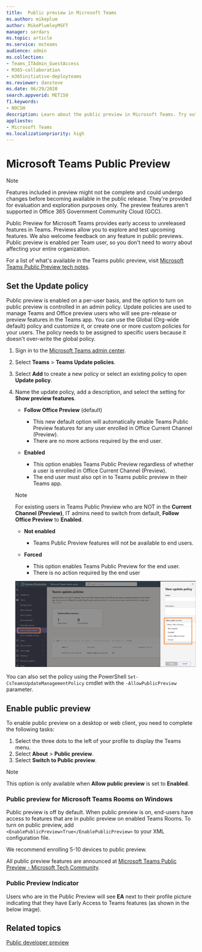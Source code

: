 ```yaml
---
title:  Public preview in Microsoft Teams
ms.author: mikeplum
author: MikePlumleyMSFT
manager: serdars
ms.topic: article
ms.service: msteams
audience: admin
ms.collection: 
- Teams_ITAdmin_GuestAccess
- M365-collaboration
- m365initiative-deployteams
ms.reviewer: dansteve
ms.date: 06/29/2020
search.appverid: MET150
f1.keywords:
- NOCSH
description: Learn about the public preview in Microsoft Teams. Try out new features and provide feedback.
appliesto: 
- Microsoft Teams
ms.localizationpriority: high
---
```


# Microsoft Teams Public Preview

> [!NOTE] 
> Features included in preview might not be complete and could undergo changes before becoming available in the public release. They're provided for evaluation and exploration purposes only. The preview features aren't supported in Office 365 Government Community Cloud (GCC).

Public Preview for Microsoft Teams provides early access to unreleased features in Teams. Previews allow you to explore and test upcoming features. We also welcome feedback on any feature in public previews. Public preview is enabled per Team user, so you don't need to worry about affecting your entire organization.

For a list of what's available in the Teams public preview, visit [Microsoft Teams Public Preview tech notes](https://techcommunity.microsoft.com/t5/microsoft-teams-public-preview/bd-p/MicrosoftTeamsPublicPreview).

## Set the Update policy

Public preview is enabled on a per-user basis, and the option to turn on public preview is controlled in an admin policy. Update policies are used to manage Teams and Office preview users who will see pre-release or preview features in the Teams app. You can use the Global (Org-wide default) policy and customize it, or create one or more custom policies for your users. The policy needs to be assigned to specific users because it doesn't over-write the global policy.

1. Sign in to the [Microsoft Teams admin center](https://admin.teams.microsoft.com/).

2. Select **Teams** > **Teams Update policies**.

1. Select **Add** to create a new policy or select an existing policy to open **Update policy**.

2. Name the update policy, add a description, and select the setting for **Show preview features**.

   -   **Follow Office Preview** (default)
       - This new default option will automatically enable Teams Public Preview features for any user enrolled in Office Current Channel (Preview). 
       - There are no more actions required by the end user.
       
   -   **Enabled**
       - This option enables Teams Public Preview regardless of whether a user is enrolled in Office Current Channel (Preview). 
       - The end user must also opt in to Teams public preview in their Teams app.

   > [!NOTE]  
   > For existing users in Teams Public Preview who are NOT in the **Current Channel (Preview)**, IT admins need to switch from default, **Follow Office Preview** to **Enabled**.
 
   - **Not enabled** 
     - Teams Public Preview features will not be available to end users.

   -  **Forced** 
       - This option enables Teams Public Preview for the end user.
       - There is no action required by the end user
       
    ![shows the preview settings dialog.](media/forced-preview.png)  

You can also set the policy using the PowerShell `Set-CsTeamsUpdateManagementPolicy` cmdlet with the `-AllowPublicPreview` parameter.

## Enable public preview

To enable public preview on a desktop or web client, you need to complete the following tasks:

1. Select the three dots to the left of your profile to display the Teams menu.
2. Select **About** > **Public preview**.
3. Select **Switch to Public preview**.

> [!NOTE]  
> This option is only available when **Allow public preview** is set to **Enabled**.

### Public preview for Microsoft Teams Rooms on Windows

Public preview is off by default. When public preview is on, end-users have access to features that are in public preview on enabled Teams Rooms. To turn on public preview, add ```<EnablePublicPreview>True</EnablePublicPreview>``` to your XML configuration file.

We recommend enrolling 5-10 devices to public preview. 

All public preview features are announced at [Microsoft Teams Public Preview - Microsoft Tech Community](https://techcommunity.microsoft.com/t5/microsoft-teams-public-preview/bd-p/MicrosoftTeamsPublicPreview).

### Public Preview Indicator

Users who are in the Public Preview  will see **EA** next to their profile picture indicating that they have Early Access to Teams features (as shown in the below image). 

## Related topics

[Public developer preview](/microsoftteams/platform/resources/dev-preview/developer-preview-intro)
